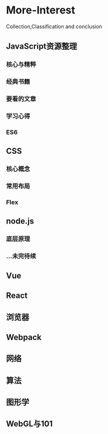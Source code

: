 # More-Interest
Collection,Classification and conclusion

## JavaScript资源整理
### 核心与精粹
### 经典书籍
### 要看的文章
### 学习心得
### ES6

## CSS
### 核心概念
### 常用布局
### Flex

## node.js
### 底层原理
### ...未完待续

## Vue
## React

## 浏览器

## Webpack

## 网络

## 算法

## 图形学
## WebGL与101
